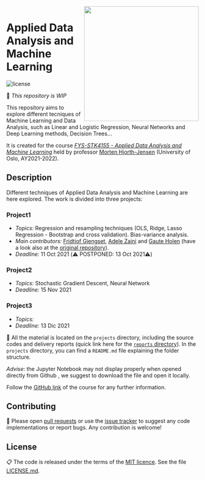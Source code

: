 
<img align="right" width="300" src="https://user-images.githubusercontent.com/59051647/134805563-ac2b3d50-c0b2-4acd-a22a-32d7dc1fd999.jpg">

# Applied Data Analysis and Machine Learning

![license](https://img.shields.io/github/license/adelezaini/MachineLearning)

🚧 *This repository is WIP*

This repository aims to explore different tecniques of Machine Learning and Data Analysis, such as Linear and Logistic Regression, Neural Networks and Deep Learning methods, Decision Trees...

It is created for the course [*FYS-STK4155 - Applied Data Analysis and Machine Learning*](https://www.uio.no/studier/emner/matnat/fys/FYS-STK4155/index-eng.html) held by professor [Morten Hjorth-Jensen](https://github.com/mhjensen) (University of Oslo, AY2021-2022).

## Description
Different techniques of Applied Data Analysis and Machine Learning are here explored. The work is divided into three projects:

### Project1
- *Topics:* Regression and resampling techniques (OLS, Ridge, Lasso Regression - Bootstrap and cross validation). Bias-variance analysis.
- *Main contributors:* [Fridtjof Gjengset](https://github.com/fridtjrg), [Adele Zaini](https://github.com/adelezaini) and [Gaute Holen](https://github.com/GauteHolen) (have a look also at the [original repository](https://github.com/fridtjrg/FYS-STK4155)).
- *Deadline:* 11 Oct 2021 (⚠️ POSTPONED: 13 Oct 2021⚠️)
### Project2
- *Topics:* Stochastic Gradient Descent, Neural Network
- *Deadline:* 15 Nov 2021

### Project3
- *Topics:* 
- *Deadline:* 13 Dic 2021

📂 All the material is located on the ```projects``` directory, including the source codes and delivery reports (quick link here for the [```reports``` directory](https://github.com/fridtjrg/FYS-STK4155/tree/main/projects/reports)). In the ```projects``` directory, you can find a `README.md` file explaining the folder structure.

*Advise*: the Jupyter Notebook may not display properly when opened directly from Github , we suggest to download the file and open it locally.

Follow the [GitHub link](https://github.com/CompPhysics/MachineLearning) of the course for any further information.


## Contributing

🚧 Please open [pull requests](https://github.com/fridtjrg/FYS-STK4155/pulls) or use the [issue tracker](https://github.com/fridtjrg/FYS-STK4155/issues) to suggest any code implementations or report bugs. Any contribution is welcome! 

## License

📋 The code is released under the terms of the [MIT licence](https://opensource.org/licenses/MIT). See the file [LICENSE.md](https://github.com/fridtjrg/FYS-STK4155/blob/master/LICENSE).
